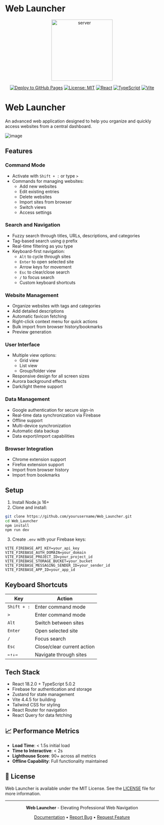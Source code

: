 # Web Launcher

<div align="center">

<img src="https://github.com/user-attachments/assets/85cddc06-e40e-45dc-bce9-fab67faf9553" width="200" alt="server">


[![Deploy to GitHub Pages](https://github.com/AlexandrosLiaskos/Web_Launcher/actions/workflows/deploy.yml/badge.svg)](https://github.com/AlexandrosLiaskos/Web_Launcher/actions/workflows/deploy.yml)
[![License: MIT](https://img.shields.io/badge/License-MIT-blue.svg)](https://opensource.org/licenses/MIT)
[![React](https://img.shields.io/badge/React-18.2.0-61dafb.svg)](https://reactjs.org/)
[![TypeScript](https://img.shields.io/badge/TypeScript-5.0.2-blue.svg)](https://www.typescriptlang.org/)
[![Vite](https://img.shields.io/badge/Vite-4.4.5-646cff.svg)](https://vitejs.dev/)

</div>

# Web Launcher

An advanced web application designed to help you organize and quickly access websites from a central dashboard.

![image](https://github.com/user-attachments/assets/eb7f704d-f115-4590-a0a5-a016e316da51)

## Features

### Command Mode
- Activate with `Shift + :` or type `>`
- Commands for managing websites:
  - Add new websites
  - Edit existing entries
  - Delete websites
  - Import sites from browser
  - Switch views
  - Access settings

### Search and Navigation
- Fuzzy search through titles, URLs, descriptions, and categories
- Tag-based search using `@` prefix
- Real-time filtering as you type
- Keyboard-first navigation:
  - `Alt` to cycle through sites
  - `Enter` to open selected site
  - Arrow keys for movement
  - `Esc` to clear/close search
  - `/` to focus search
  - Custom keyboard shortcuts

### Website Management
- Organize websites with tags and categories
- Add detailed descriptions
- Automatic favicon fetching
- Right-click context menu for quick actions
- Bulk import from browser history/bookmarks
- Preview generation

### User Interface
- Multiple view options:
  - Grid view
  - List view
  - Group/folder view
- Responsive design for all screen sizes
- Aurora background effects
- Dark/light theme support

### Data Management
- Google authentication for secure sign-in
- Real-time data synchronization via Firebase
- Offline support
- Multi-device synchronization
- Automatic data backup
- Data export/import capabilities

### Browser Integration
- Chrome extension support
- Firefox extension support
- Import from browser history
- Import from bookmarks

## Setup

1. Install Node.js 16+
2. Clone and install:
```bash
git clone https://github.com/yourusername/Web_Launcher.git
cd Web_Launcher
npm install
npm run dev
```

3. Create `.env` with your Firebase keys:
```env
VITE_FIREBASE_API_KEY=your_api_key
VITE_FIREBASE_AUTH_DOMAIN=your_domain
VITE_FIREBASE_PROJECT_ID=your_project_id
VITE_FIREBASE_STORAGE_BUCKET=your_bucket
VITE_FIREBASE_MESSAGING_SENDER_ID=your_sender_id
VITE_FIREBASE_APP_ID=your_app_id
```

## Keyboard Shortcuts

| Key | Action |
|-----|--------|
| `Shift + :` | Enter command mode |
| `>` | Enter command mode |
| `Alt` | Switch between sites |
| `Enter` | Open selected site |
| `/` | Focus search |
| `Esc` | Close/clear current action |
| `←↑↓→` | Navigate through sites |

## Tech Stack

- React 18.2.0 + TypeScript 5.0.2
- Firebase for authentication and storage
- Zustand for state management
- Vite 4.4.5 for building
- Tailwind CSS for styling
- React Router for navigation
- React Query for data fetching

## 📈 Performance Metrics

- **Load Time**: < 1.5s initial load
- **Time to Interactive**: < 2s
- **Lighthouse Score**: 90+ across all metrics
- **Offline Capability**: Full functionality maintained

## 📄 License

Web Launcher is available under the MIT License. See the [LICENSE](LICENSE) file for more information.

---

<div align="center">

**Web Launcher** - Elevating Professional Web Navigation

[Documentation](docs/) • [Report Bug](issues) • [Request Feature](issues)

</div>
